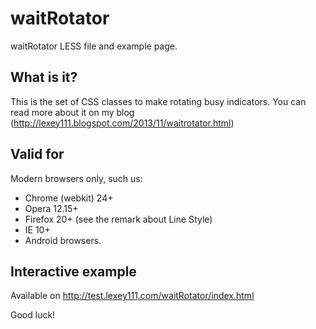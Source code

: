 waitRotator
===========

waitRotator LESS file and example page.

What is it?
-----------

This is the set of CSS classes to make rotating busy indicators. You can read more about it on my blog (http://lexey111.blogspot.com/2013/11/waitrotator.html)

Valid for
---------

Modern browsers only, such us:

* Chrome (webkit) 24+
* Opera 12.15+
* Firefox 20+ (see the remark about Line Style)
* IE 10+
* Android browsers.

Interactive example
-------------------
Available on http://test.lexey111.com/waitRotator/index.html

Good luck!
